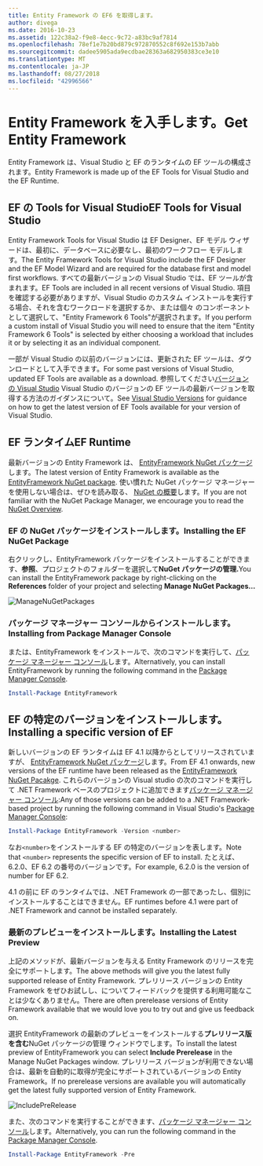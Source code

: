 ```yaml
---
title: Entity Framework の EF6 を取得します。
author: divega
ms.date: 2016-10-23
ms.assetid: 122c38a2-f9e8-4ecc-9c72-a83bc9af7814
ms.openlocfilehash: 78ef1e7b20bd879c972870552c8f692e153b7abb
ms.sourcegitcommit: dadee5905ada9ecdbae28363a682950383ce3e10
ms.translationtype: MT
ms.contentlocale: ja-JP
ms.lasthandoff: 08/27/2018
ms.locfileid: "42996566"
---
```

# <a name="get-entity-framework"></a><span data-ttu-id="b8508-102">Entity Framework を入手します。</span><span class="sxs-lookup"><span data-stu-id="b8508-102">Get Entity Framework</span></span>
<span data-ttu-id="b8508-103">Entity Framework は、Visual Studio と EF のランタイムの EF ツールの構成されます。</span><span class="sxs-lookup"><span data-stu-id="b8508-103">Entity Framework is made up of the EF Tools for Visual Studio and the EF Runtime.</span></span>

## <a name="ef-tools-for-visual-studio"></a><span data-ttu-id="b8508-104">EF の Tools for Visual Studio</span><span class="sxs-lookup"><span data-stu-id="b8508-104">EF Tools for Visual Studio</span></span>

<span data-ttu-id="b8508-105">Entity Framework Tools for Visual Studio は EF Designer、EF モデル ウィザードは、最初に、データベースに必要なし、最初のワークフロー モデルします。</span><span class="sxs-lookup"><span data-stu-id="b8508-105">The Entity Framework Tools for Visual Studio include the EF Designer and the EF Model Wizard and are required for the database first and model first workflows.</span></span> <span data-ttu-id="b8508-106">すべての最新バージョンの Visual Studio では、EF ツールが含まれます。</span><span class="sxs-lookup"><span data-stu-id="b8508-106">EF Tools are included in all recent versions of Visual Studio.</span></span> <span data-ttu-id="b8508-107">項目を確認する必要がありますが、Visual Studio のカスタム インストールを実行する場合、それを含むワークロードを選択するか、または個々 のコンポーネントとして選択して、"Entity Framework 6 Tools"が選択されます。</span><span class="sxs-lookup"><span data-stu-id="b8508-107">If you perform a custom install of Visual Studio you will need to ensure that the item "Entity Framework 6 Tools" is selected by either choosing a workload that includes it or by selecting it as an individual component.</span></span>

<span data-ttu-id="b8508-108">一部が Visual Studio の以前のバージョンには、更新された EF ツールは、ダウンロードとして入手できます。</span><span class="sxs-lookup"><span data-stu-id="b8508-108">For some past versions of Visual Studio, updated EF Tools are available as a download.</span></span> <span data-ttu-id="b8508-109">参照してください[バージョンの Visual Studio](~/ef6/what-is-new/visual-studio.md) Visual Studio のバージョンの EF ツールの最新バージョンを取得する方法のガイダンスについて。</span><span class="sxs-lookup"><span data-stu-id="b8508-109">See [Visual Studio Versions](~/ef6/what-is-new/visual-studio.md) for guidance on how to get the latest version of EF Tools available for your version of Visual Studio.</span></span>

## <a name="ef-runtime"></a><span data-ttu-id="b8508-110">EF ランタイム</span><span class="sxs-lookup"><span data-stu-id="b8508-110">EF Runtime</span></span>

<span data-ttu-id="b8508-111">最新バージョンの Entity Framework は、 [EntityFramework NuGet パッケージ](http://nuget.org/packages/EntityFramework/)します。</span><span class="sxs-lookup"><span data-stu-id="b8508-111">The latest version of Entity Framework is available as the [EntityFramework NuGet package](http://nuget.org/packages/EntityFramework/).</span></span> <span data-ttu-id="b8508-112">使い慣れた NuGet パッケージ マネージャーを使用しない場合は、ぜひを読み取る、 [NuGet の概要](https://docs.microsoft.com/nuget/consume-packages/overview-and-workflow)します。</span><span class="sxs-lookup"><span data-stu-id="b8508-112">If you are not familiar with the NuGet Package Manager, we encourage you to read the [NuGet Overview](https://docs.microsoft.com/nuget/consume-packages/overview-and-workflow).</span></span>

### <a name="installing-the-ef-nuget-package"></a><span data-ttu-id="b8508-113">EF の NuGet パッケージをインストールします。</span><span class="sxs-lookup"><span data-stu-id="b8508-113">Installing the EF NuGet Package</span></span>

<span data-ttu-id="b8508-114">右クリックし、EntityFramework パッケージをインストールすることができます、**参照**、プロジェクトのフォルダーを選択して**NuGet パッケージの管理.**</span><span class="sxs-lookup"><span data-stu-id="b8508-114">You can install the EntityFramework package by right-clicking on the **References** folder of your project and selecting **Manage NuGet Packages…**</span></span>

![ManageNuGetPackages](~/ef6/media/managenugetpackages.png)

### <a name="installing-from-package-manager-console"></a><span data-ttu-id="b8508-116">パッケージ マネージャー コンソールからインストールします。</span><span class="sxs-lookup"><span data-stu-id="b8508-116">Installing from Package Manager Console</span></span>

<span data-ttu-id="b8508-117">または、EntityFramework をインストールで、次のコマンドを実行して、[パッケージ マネージャー コンソール](http://docs.nuget.org/docs/start-here/using-the-package-manager-console)します。</span><span class="sxs-lookup"><span data-stu-id="b8508-117">Alternatively, you can install EntityFramework by running the following command in the [Package Manager Console](http://docs.nuget.org/docs/start-here/using-the-package-manager-console).</span></span>

``` powershell
Install-Package EntityFramework
```

## <a name="installing-a-specific-version-of-ef"></a><span data-ttu-id="b8508-118">EF の特定のバージョンをインストールします。</span><span class="sxs-lookup"><span data-stu-id="b8508-118">Installing a specific version of EF</span></span>

<span data-ttu-id="b8508-119">新しいバージョンの EF ランタイムは EF 4.1 以降からとしてリリースされていますが、 [EntityFramework NuGet パッケージ](https://www.nuget.org/packages/EntityFramework/)します。</span><span class="sxs-lookup"><span data-stu-id="b8508-119">From EF 4.1 onwards, new versions of the EF runtime have been released as the [EntityFramework NuGet Pacakge](https://www.nuget.org/packages/EntityFramework/).</span></span> <span data-ttu-id="b8508-120">これらのバージョンの Visual studio の次のコマンドを実行して .NET Framework ベースのプロジェクトに追加できます[パッケージ マネージャー コンソール](http://docs.nuget.org/docs/start-here/using-the-package-manager-console):</span><span class="sxs-lookup"><span data-stu-id="b8508-120">Any of those versions can be added to a .NET Framework-based project by running the following command in Visual Studio's [Package Manager Console](http://docs.nuget.org/docs/start-here/using-the-package-manager-console):</span></span>

``` powershell
Install-Package EntityFramework -Version <number>
```

<span data-ttu-id="b8508-121">なお`<number>`をインストールする EF の特定のバージョンを表します。</span><span class="sxs-lookup"><span data-stu-id="b8508-121">Note that `<number>` represents the specific version of EF to install.</span></span> <span data-ttu-id="b8508-122">たとえば、6.2.0、EF 6.2 の番号のバージョンです。</span><span class="sxs-lookup"><span data-stu-id="b8508-122">For example, 6.2.0 is the version of number for EF 6.2.</span></span>   

<span data-ttu-id="b8508-123">4.1 の前に EF のランタイムでは、.NET Framework の一部であったし、個別にインストールすることはできません。</span><span class="sxs-lookup"><span data-stu-id="b8508-123">EF runtimes before 4.1 were part of .NET Framework and cannot be installed separately.</span></span>

### <a name="installing-the-latest-preview"></a><span data-ttu-id="b8508-124">最新のプレビューをインストールします。</span><span class="sxs-lookup"><span data-stu-id="b8508-124">Installing the Latest Preview</span></span>

<span data-ttu-id="b8508-125">上記のメソッドが、最新バージョンを与える Entity Framework のリリースを完全にサポートします。</span><span class="sxs-lookup"><span data-stu-id="b8508-125">The above methods will give you the latest fully supported release of Entity Framework.</span></span> <span data-ttu-id="b8508-126">プレリリース バージョンの Entity Framework をぜひお試しし、についてフィードバックを提供する利用可能なことは少なくありません。</span><span class="sxs-lookup"><span data-stu-id="b8508-126">There are often prerelease versions of Entity Framework available that we would love you to try out and give us feedback on.</span></span>

<span data-ttu-id="b8508-127">選択 EntityFramework の最新のプレビューをインストールする**プレリリース版を含む**NuGet パッケージの管理 ウィンドウでします。</span><span class="sxs-lookup"><span data-stu-id="b8508-127">To install the latest preview of EntityFramework you can select **Include Prerelease** in the Manage NuGet Packages window.</span></span> <span data-ttu-id="b8508-128">プレリリース バージョンが利用できない場合は、最新を自動的に取得が完全にサポートされているバージョンの Entity Framework。</span><span class="sxs-lookup"><span data-stu-id="b8508-128">If no prerelease versions are available you will automatically get the latest fully supported version of Entity Framework.</span></span>

![IncludePreRelease](~/ef6/media/includeprerelease.png)

<span data-ttu-id="b8508-130">また、次のコマンドを実行することができます、[パッケージ マネージャー コンソール](http://docs.nuget.org/docs/start-here/using-the-package-manager-console)します。</span><span class="sxs-lookup"><span data-stu-id="b8508-130">Alternatively, you can run the following command in the [Package Manager Console](http://docs.nuget.org/docs/start-here/using-the-package-manager-console).</span></span>

``` powershell
Install-Package EntityFramework -Pre
```
